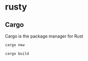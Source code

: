 # rusty

## Cargo
Cargo is the package manager for Rust

```bash
cargo new
```

```bash
cargo build
```